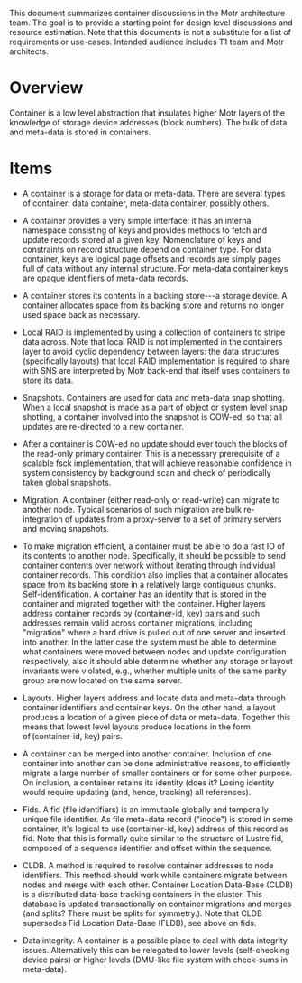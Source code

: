 This document summarizes container discussions in the Motr architecture team. The goal is to provide a starting point for design level discussions and resource estimation. Note that this documents is not a substitute for a list of requirements or use-cases. Intended audience includes T1 team and Motr architects.

# Overview
Container is a low level abstraction that insulates higher Motr layers of the knowledge of storage device addresses (block numbers). The bulk of data and meta-data is stored in containers.

# Items
+  A container is a storage for data or meta-data. There are several types of container: data container, meta-data container, possibly others.  

+  A container provides a very simple interface: it has an internal namespace consisting of keys and provides methods to fetch and update records stored at a given key. Nomenclature of keys and constraints on record structure depend on container type. For data container, keys are logical page offsets and records are simply pages full of data without any internal structure. For meta-data container keys are opaque identifiers of meta-data records.  

+  A container stores its contents in a backing store---a storage device. A container allocates space from its backing store and returns no longer used space back as necessary.

+  Local RAID is implemented by using a collection of containers to stripe data across. Note that local RAID is not implemented in the containers layer to avoid cyclic dependency between layers: the data structures (specifically layouts) that local RAID implementation is required to share with SNS are interpreted by Motr back-end that itself uses containers to store its data.

+  Snapshots. Containers are used for data and meta-data snap shotting. When a local snapshot is made as a part of object or system level snap shotting, a container involved into the snapshot is COW-ed, so that all updates are re-directed to a new container.

+  After a container is COW-ed no update should ever touch the blocks of the read-only primary container. This is a necessary prerequisite of a scalable fsck implementation, that will achieve reasonable confidence in system consistency by background scan and check of periodically taken global snapshots.

+  Migration. A container (either read-only or read-write) can migrate to another node. Typical scenarios of such migration are bulk re-integration of updates from a proxy-server to a set of primary servers and moving snapshots.

+  To make migration efficient, a container must be able to do a fast IO of its contents to another node. Specifically, it should be possible to send container contents over network without iterating through individual container records. This condition also implies that a container allocates space from its backing store in a relatively large contiguous chunks.  
Self-identification. A container has an identity that is stored in the container and migrated together with the container. Higher layers address container records by (container-id, key) pairs and such addresses remain valid across container migrations, including "migration" where a hard drive is pulled out of one server and inserted into another. In the latter case the system must be able to determine what containers were moved between nodes and update configuration respectively, also it should able determine whether any storage or layout invariants were violated, e.g., whether multiple units of the same parity group are now located on the same server.  

+  Layouts. Higher layers address and locate data and meta-data through container identifiers and container keys. On the other hand, a layout produces a location of a given piece of data or meta-data. Together this means that lowest level layouts produce locations in the form of (container-id, key) pairs.

+  A container can be merged into another container. Inclusion of one container into another can be done administrative reasons, to efficiently migrate a large number of smaller containers or for some other purpose. On inclusion, a container retains its identity (does it? Losing identity would require updating (and, hence, tracking) all references).

+  Fids. A fid (file identifiers) is an immutable globally and temporally unique file identifier. As file meta-data record ("inode") is stored in some container, it's logical to use (container-id, key) address of this record as fid. Note that this is formally quite similar to the structure of Lustre fid, composed of a sequence identifier and offset within the sequence.

+  CLDB. A method is required to resolve container addresses to node identifiers. This method should work while containers migrate between nodes and merge with each other. Container Location Data-Base (CLDB) is a distributed data-base tracking containers in the cluster. This database is updated transactionally on container migrations and merges (and splits? There must be splits for symmetry.). Note that CLDB supersedes Fid Location Data-Base (FLDB), see above on fids.

+  Data integrity. A container is a possible place to deal with data integrity issues. Alternatively this can be relegated to lower levels (self-checking device pairs) or higher levels (DMU-like file system with check-sums in meta-data).
